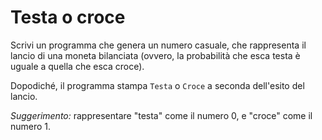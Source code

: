 # Testa o croce

Scrivi un programma che genera un numero casuale, che rappresenta il lancio di una moneta bilanciata (ovvero, la probabilità che esca testa è uguale a quella che esca croce). 

Dopodiché, il programma stampa ``Testa`` o ``Croce`` a seconda dell'esito del lancio.

*Suggerimento:* rappresentare "testa" come il numero 0, e "croce" come il numero 1.
